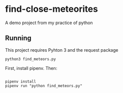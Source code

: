 # find-close-meteorites
A demo project from my practice of python

## Running

This project requires Pyhton 3 and the request package

`python3 find_meteors.py`

First, install pipenv. Then:

```

pipenv install
pipenv run "python find_meteors.py"
```
